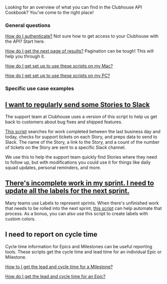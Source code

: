 Looking for an overview of what you can find in the Clubhouse API Cookbook? You've come to the right place!

### General questions
[How do I authenticate?](https://github.com/clubhouse/api-cookbook/blob/master/Authentication.md)
Not sure how to get access to your Clubhouse with the API? Start here.

[How do I get the next page of results?](https://github.com/clubhouse/api-cookbook/blob/master/Pagination.md)
Pagination can be tough! This will help you through it.

[How do I get set up to use these scripts on my Mac?](https://github.com/clubhouse/api-cookbook/blob/master/set-up-instructions.md)

[How do I get set up to use these scripts on my PC?](https://github.com/clubhouse/api-cookbook/blob/master/windows-set-up-instructions.md)

### Specific use case examples

## [I want to regularly send some Stories to Slack](https://github.com/clubhouse/api-cookbook/tree/master/stories-to-slack)

The support team at Clubhouse uses a version of this script to help us get back to customers about bug fixes and shipped features.

[This script](https://github.com/clubhouse/api-cookbook/tree/master/stories-to-slack) searches for work completed between the last business day and today, checks for support tickets on each Story, and preps data to send to Slack. The name of the Story, a link to the Story, and a count of the number of tickets on the Story are sent to a specific Slack channel.

We use this to help the support team quickly find Stories where they need to follow up, but with modifications you could use it for things like daily squad updates, personal reminders, and more.

## [There's incomplete work in my sprint. I need to update all the labels for the next sprint.](https://github.com/clubhouse/api-cookbook/tree/master/change-label)

Many teams use Labels to represent sprints. When there's unfinished work that needs to be rolled into the next sprint, [this script](https://github.com/clubhouse/api-cookbook/tree/master/change-label) can help automate that process. As a bonus, you can also use this script to create labels with custom colors. 

## I need to report on cycle time

Cycle time information for Epics and Milestones can be useful reporting tools. These scripts get the cycle time and lead time for an individual Epic or Milestone.

[How to I get the lead and cycle time for a Milestone?](https://github.com/clubhouse/api-cookbook/tree/master/kanban-metrics)

[How do I get the lead and cycle time for an Epic?](https://github.com/clubhouse/api-cookbook/tree/master/kanban-metrics)
